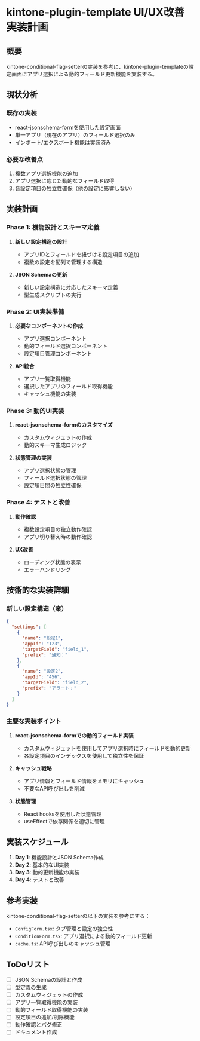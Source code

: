 # kintone-plugin-template UI/UX改善実装計画

## 概要

kintone-conditional-flag-setterの実装を参考に、kintone-plugin-templateの設定画面にアプリ選択による動的フィールド更新機能を実装する。

## 現状分析

### 既存の実装
- react-jsonschema-formを使用した設定画面
- 単一アプリ（現在のアプリ）のフィールド選択のみ
- インポート/エクスポート機能は実装済み

### 必要な改善点
1. 複数アプリ選択機能の追加
2. アプリ選択に応じた動的なフィールド取得
3. 各設定項目の独立性確保（他の設定に影響しない）

## 実装計画

### Phase 1: 機能設計とスキーマ定義
1. **新しい設定構造の設計**
   - アプリIDとフィールドを紐づける設定項目の追加
   - 複数の設定を配列で管理する構造

2. **JSON Schemaの更新**
   - 新しい設定構造に対応したスキーマ定義
   - 型生成スクリプトの実行

### Phase 2: UI実装準備
1. **必要なコンポーネントの作成**
   - アプリ選択コンポーネント
   - 動的フィールド選択コンポーネント
   - 設定項目管理コンポーネント

2. **API統合**
   - アプリ一覧取得機能
   - 選択したアプリのフィールド取得機能
   - キャッシュ機能の実装

### Phase 3: 動的UI実装
1. **react-jsonschema-formのカスタマイズ**
   - カスタムウィジェットの作成
   - 動的スキーマ生成ロジック

2. **状態管理の実装**
   - アプリ選択状態の管理
   - フィールド選択状態の管理
   - 設定項目間の独立性確保

### Phase 4: テストと改善
1. **動作確認**
   - 複数設定項目の独立動作確認
   - アプリ切り替え時の動作確認

2. **UX改善**
   - ローディング状態の表示
   - エラーハンドリング

## 技術的な実装詳細

### 新しい設定構造（案）
```json
{
  "settings": [
    {
      "name": "設定1",
      "appId": "123",
      "targetField": "field_1",
      "prefix": "通知："
    },
    {
      "name": "設定2", 
      "appId": "456",
      "targetField": "field_2",
      "prefix": "アラート："
    }
  ]
}
```

### 主要な実装ポイント
1. **react-jsonschema-formでの動的フィールド実装**
   - カスタムウィジェットを使用してアプリ選択時にフィールドを動的更新
   - 各設定項目のインデックスを使用して独立性を保証

2. **キャッシュ戦略**
   - アプリ情報とフィールド情報をメモリにキャッシュ
   - 不要なAPI呼び出しを削減

3. **状態管理**
   - React hooksを使用した状態管理
   - useEffectで依存関係を適切に管理

## 実装スケジュール

1. **Day 1**: 機能設計とJSON Schema作成
2. **Day 2**: 基本的なUI実装
3. **Day 3**: 動的更新機能の実装
4. **Day 4**: テストと改善

## 参考実装

kintone-conditional-flag-setterの以下の実装を参考にする：
- `ConfigForm.tsx`: タブ管理と設定の独立性
- `ConditionForm.tsx`: アプリ選択による動的フィールド更新
- `cache.ts`: API呼び出しのキャッシュ管理

## ToDoリスト

- [ ] JSON Schemaの設計と作成
- [ ] 型定義の生成
- [ ] カスタムウィジェットの作成
- [ ] アプリ一覧取得機能の実装
- [ ] 動的フィールド取得機能の実装
- [ ] 設定項目の追加/削除機能
- [ ] 動作確認とバグ修正
- [ ] ドキュメント作成